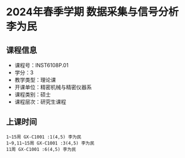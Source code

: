 # 2024年春季学期 数据采集与信号分析 李为民






## 课程信息

- 课程号：INST6108P.01
- 学分：3
- 教学类型：理论课
- 开课单位：精密机械与精密仪器系
- 课程类别：硕士
- 课程层次：研究生课程

## 上课时间

```
1~15周 GX-C1001 :1(4,5) 李为民
1~9,11~15周 GX-C1001 :3(4,5) 李为民
11周 GX-C1001 :6(4,5) 李为民
```

